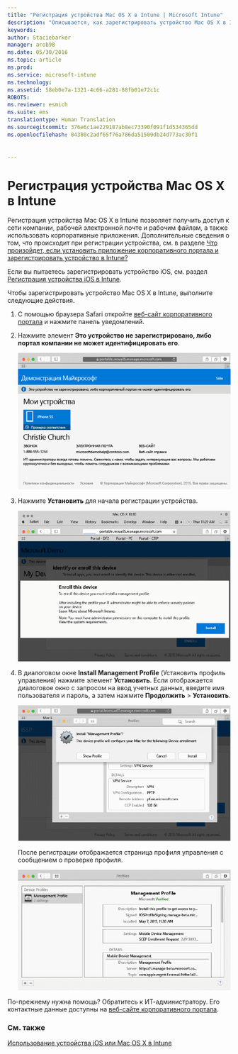 ```yaml
---
title: "Регистрация устройства Mac OS X в Intune | Microsoft Intune"
description: "Описывается, как зарегистрировать устройство Mac OS X в Intune."
keywords: 
author: Staciebarker
manager: arob98
ms.date: 05/30/2016
ms.topic: article
ms.prod: 
ms.service: microsoft-intune
ms.technology: 
ms.assetid: 58eb0e7a-1321-4c66-a281-88fb01e72c1c
ROBOTS: 
ms.reviewer: esmich
ms.suite: ems
translationtype: Human Translation
ms.sourcegitcommit: 376e6c1ae229187ab8ec73390f091f1d534365dd
ms.openlocfilehash: 04380c2adf65f76a786da51509db24d773ac30f1


---
```



# Регистрация устройства Mac OS X в Intune

Регистрация устройства Mac OS X в Intune позволяет получить доступ к сети компании, рабочей электронной почте и рабочим файлам, а также использовать корпоративные приложения. Дополнительные сведения о том, что происходит при регистрации устройства, см. в разделе [Что произойдет, если установить приложение корпоративного портала и зарегистрировать устройство в Intune?](what-happens-if-you-install-the-company-portal-app-and-enroll-your-device-in-intune-ios.md)

Если вы пытаетесь зарегистрировать устройство iOS, см. раздел [Регистрация устройства iOS в Intune](enroll-your-device-in-intune-ios.md).


Чтобы зарегистрировать устройство Mac OS X в Intune, выполните следующие действия.

1.  С помощью браузера Safari откройте [веб-сайт корпоративного портала](https://portal.manage.microsoft.com) и нажмите панель уведомлений.

2.  Нажмите элемент **Это устройство не зарегистрировано, либо портал компании не может идентифицировать его**.

    ![device-not-enrolled](./media/1-macosx-enroll-tap-enroll.png) 

3.  Нажмите **Установить** для начала регистрации устройства.

    ![tap-install-to-enroll](./media/2-macosx-enroll--install-button.png) 

4.  В диалоговом окне **Install Management Profile** (Установить профиль управления) нажмите элемент **Установить**. Если отображается диалоговое окно с запросом на ввод учетных данных, введите имя пользователя и пароль, а затем нажмите **Продолжить** &gt; **Установить**.

    ![install-management-profile](./media/3-macosx-enroll-tap-install.png) 

    После регистрации отображается страница профиля управления с сообщением о проверке профиля.

    ![management-profile-verified](./media/4-macosx-enroll-done.png) 

По-прежнему нужна помощь? Обратитесь к ИТ-администратору. Его контактные данные доступны на [веб-сайте корпоративного портала](http://portal.manage.microsoft.com).

### См. также
[Использование устройства iOS или Mac OS X в Intune](using-your-ios-or-mac-os-x-device-with-intune.md)


<!--HONumber=Jul16_HO3-->


